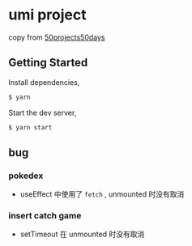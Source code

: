 # umi project

copy from [50projects50days](https://github.com/bradtraversy/50projects50days)

## Getting Started

Install dependencies,

```bash
$ yarn
```

Start the dev server,

```bash
$ yarn start
```
## bug

### pokedex

- useEffect 中使用了 `fetch` , unmounted 时没有取消

### insert catch game

- setTimeout 在 unmounted 时没有取消
